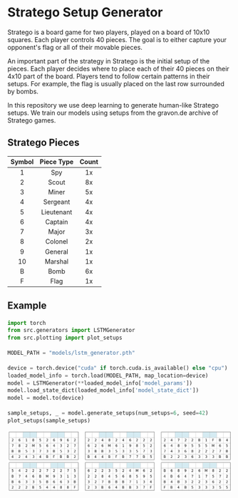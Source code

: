# Stratego Setup Generator

Stratego is a board game for two players, played on a board of 10x10 squares. 
Each player controls 40 pieces. The goal is to either capture your opponent's flag or all of their movable pieces.

An important part of the strategy in Stratego is the initial setup of the pieces. Each player decides where to place each of their 40 pieces on their 4x10 part of the board. 
Players tend to follow certain patterns in their setups. For example, the flag is usually placed on the last row surrounded by bombs.

In this repository we use deep learning to generate human-like Stratego setups. We train our models using setups from the gravon.de archive of Stratego games.

## Stratego Pieces

| Symbol | Piece Type  | Count |
|:------:|:-----------:|:-----:|
| 1      | Spy         | 1x    |
| 2      | Scout       | 8x    |
| 3      | Miner       | 5x    |
| 4      | Sergeant    | 4x    |
| 5      | Lieutenant  | 4x    |
| 6      | Captain     | 4x    |
| 7      | Major       | 3x    |
| 8      | Colonel     | 2x    |
| 9      | General     | 1x    |
| 10     | Marshal     | 1x    |
| B      | Bomb        | 6x    |
| F      | Flag        | 1x    |

## Example

```python
import torch
from src.generators import LSTMGenerator
from src.plotting import plot_setups

MODEL_PATH = "models/lstm_generator.pth"

device = torch.device("cuda" if torch.cuda.is_available() else "cpu")
loaded_model_info = torch.load(MODEL_PATH, map_location=device)
model = LSTMGenerator(**loaded_model_info['model_params'])
model.load_state_dict(loaded_model_info['model_state_dict'])
model = model.to(device)

sample_setups, _ = model.generate_setups(num_setups=6, seed=42)
plot_setups(sample_setups)
```

![Example Output](example.png)
